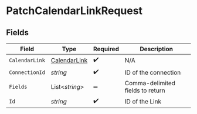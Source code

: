 # PatchCalendarLinkRequest


## Fields

| Field                                                   | Type                                                    | Required                                                | Description                                             |
| ------------------------------------------------------- | ------------------------------------------------------- | ------------------------------------------------------- | ------------------------------------------------------- |
| `CalendarLink`                                          | [CalendarLink](../../Models/Components/CalendarLink.md) | :heavy_check_mark:                                      | N/A                                                     |
| `ConnectionId`                                          | *string*                                                | :heavy_check_mark:                                      | ID of the connection                                    |
| `Fields`                                                | List<*string*>                                          | :heavy_minus_sign:                                      | Comma-delimited fields to return                        |
| `Id`                                                    | *string*                                                | :heavy_check_mark:                                      | ID of the Link                                          |